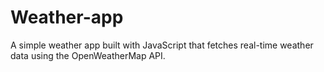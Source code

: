# Weather-app
A simple weather app built with JavaScript that fetches real-time weather data using the OpenWeatherMap API.

